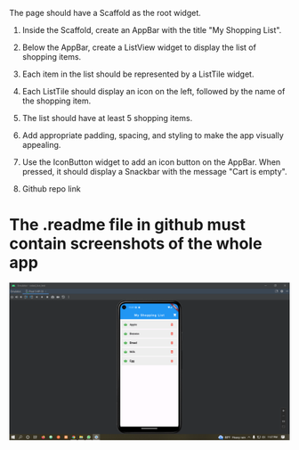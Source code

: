 The page should have a Scaffold as the root widget.

1. Inside the Scaffold, create an AppBar with the title "My Shopping List". 
2. Below the AppBar, create a ListView widget to display the list of shopping items. 
3. Each item in the list should be represented by a ListTile widget.
4. Each ListTile should display an icon on the left, followed by the name of the shopping item. 
5. The list should have at least 5 shopping items. 
6. Add appropriate padding, spacing, and styling to make the app visually appealing. 
7. Use the IconButton widget to add an icon button on the AppBar. When pressed, it should display a Snackbar with the message "Cart is empty".

8. Github repo link

# The .readme file in github must contain screenshots of the whole app

![img.png](img.png)